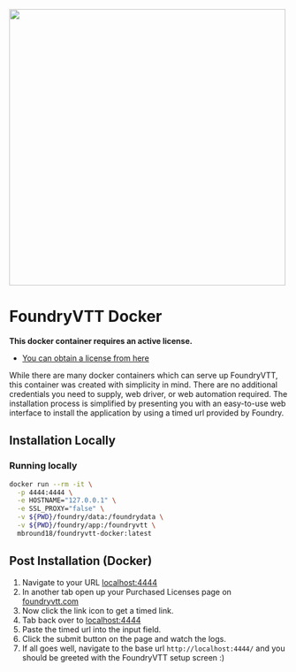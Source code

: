 <img width="500" src="https://repository-images.githubusercontent.com/261890725/ef8c0180-be60-11eb-987b-2e45ff426696" />

# FoundryVTT Docker

**This docker container requires an active license.**

- [You can obtain a license from here](https://foundryvtt.com/purchase/)

While there are many docker containers which can serve up FoundryVTT, this container was created with simplicity in mind. 
There are no additional credentials you need to supply, web driver, or web automation required. The installation process is simplified 
by presenting you with an easy-to-use web interface to install the application by using a timed url provided by Foundry. 

## Installation Locally

### Running locally

```sh
docker run --rm -it \
  -p 4444:4444 \
  -e HOSTNAME="127.0.0.1" \
  -e SSL_PROXY="false" \
  -v ${PWD}/foundry/data:/foundrydata \
  -v ${PWD}/foundry/app:/foundryvtt \
  mbround18/foundryvtt-docker:latest
```

## Post Installation (Docker)

1. Navigate to your URL [localhost:4444](http://localhost:4444/)
2. In another tab open up your Purchased Licenses page on [foundryvtt.com](https://foundryvtt.com/)
3. Now click the link icon to get a timed link.
4. Tab back over to [localhost:4444](http://localhost:4444/)
5. Paste the timed url into the input field.
6. Click the submit button on the page and watch the logs.
7. If all goes well, navigate to the base url `http://localhost:4444/` and you should be greeted with the FoundryVTT setup screen :)


